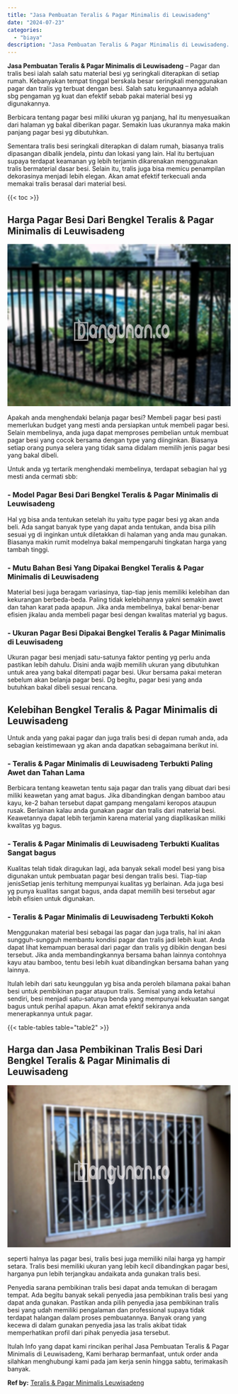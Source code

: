 ```yaml
---
title: "Jasa Pembuatan Teralis & Pagar Minimalis di Leuwisadeng"
date: "2024-07-23"
categories: 
  - "biaya"
description: "Jasa Pembuatan Teralis & Pagar Minimalis di Leuwisadeng. Itulah Info yang dapat kami rincikan perihal Jasa Pembuatan Teralis & Pagar Minimalis di Leuwisadeng..."
---
```


**Jasa Pembuatan Teralis & Pagar Minimalis di Leuwisadeng** – Pagar dan tralis besi ialah salah satu material besi yg seringkali diterapkan di setiap rumah. Kebanyakan tempat tinggal berskala besar seringkali menggunakan pagar dan tralis yg terbuat dengan besi. Salah satu kegunaannya adalah sbg pengaman yg kuat dan efektif sebab pakai material besi yg digunakannya.

Berbicara tentang pagar besi miliki ukuran yg panjang, hal itu menyesuaikan dari halaman yg bakal diberikan pagar. Semakin luas ukurannya maka makin panjang pagar besi yg dibutuhkan.

Sementara tralis besi seringkali diterapkan di dalam rumah, biasanya tralis dipasangan dibalik jendela, pintu dan lokasi yang lain. Hal itu bertujuan supaya terdapat keamanan yg lebih terjamin dikarenakan menggunakan tralis bermaterial dasar besi. Selain itu, tralis juga bisa memicu penampilan dekorasinya menjadi lebih elegan. Akan amat efektif terkecuali anda memakai tralis berasal dari material besi.

{{< toc >}}

## Harga Pagar Besi Dari Bengkel Teralis & Pagar Minimalis di Leuwisadeng

![Jasa Pembuatan Teralis & Pagar Minimalis di Leuwisadeng](/images/pagar-minimalis-murah-04.png)

Apakah anda menghendaki belanja pagar besi? Membeli pagar besi pasti memerlukan budget yang mesti anda persiapkan untuk membeli pagar besi. Selain membelinya, anda juga dapat memproses pembelian untuk membuat pagar besi yang cocok bersama dengan type yang diinginkan. Biasanya setiap orang punya selera yang tidak sama didalam memilih jenis pagar besi yang bakal dibeli.

Untuk anda yg tertarik menghendaki membelinya, terdapat sebagian hal yg mesti anda cermati sbb:
### \- Model Pagar Besi Dari Bengkel Teralis & Pagar Minimalis di Leuwisadeng

Hal yg bisa anda tentukan setelah itu yaitu type pagar besi yg akan anda beli. Ada sangat banyak type yang dapat anda tentukan, anda bisa pilih sesuai yg di inginkan untuk diletakkan di halaman yang anda mau gunakan. Biasanya makin rumit modelnya bakal mempengaruhi tingkatan harga yang tambah tinggi.

### \- Mutu Bahan Besi Yang Dipakai Bengkel Teralis & Pagar Minimalis di Leuwisadeng

Material besi juga beragam variasinya, tiap-tiap jenis memiliki kelebihan dan kekurangan berbeda-beda. Paling tidak kelebihannya yakni semakin awet dan tahan karat pada apapun. Jika anda membelinya, bakal benar-benar efisien jikalau anda membeli pagar besi dengan kwalitas material yg bagus.

### \- Ukuran Pagar Besi Dipakai Bengkel Teralis & Pagar Minimalis di Leuwisadeng

Ukuran pagar besi menjadi satu-satunya faktor penting yg perlu anda pastikan lebih dahulu. Disini anda wajib memilih ukuran yang dibutuhkan untuk area yang bakal ditempati pagar besi. Ukur bersama pakai meteran sebelum akan belanja pagar besi. Dg begitu, pagar besi yang anda butuhkan bakal dibeli sesuai rencana.

## Kelebihan Bengkel Teralis & Pagar Minimalis di Leuwisadeng

Untuk anda yang pakai pagar dan juga tralis besi di depan rumah anda, ada sebagian keistimewaan yg akan anda dapatkan sebagaimana berikut ini.

### \- Teralis & Pagar Minimalis di Leuwisadeng Terbukti Paling Awet dan Tahan Lama

Berbicara tentang keawetan tentu saja pagar dan tralis yang dibuat dari besi miliki keawetan yang amat bagus. Jika dibandingkan dengan bamboo atau kayu, ke-2 bahan tersebut dapat gampang mengalami keropos ataupun rusak. Berlainan kalau anda gunakan pagar dan tralis dari material besi. Keawetannya dapat lebih terjamin karena material yang diaplikasikan miliki kwalitas yg bagus.

### \- Teralis & Pagar Minimalis di Leuwisadeng Terbukti Kualitas Sangat bagus

Kualitas telah tidak diragukan lagi, ada banyak sekali model besi yang bisa digunakan untuk pembuatan pagar besi dengan tralis besi. Tiap-tiap jenisSetiap jenis terhitung mempunyai kualitas yg berlainan. Ada juga besi yg punya kualitas sangat bagus, anda dapat memilih besi tersebut agar lebih efisien untuk digunakan.

### \- Teralis & Pagar Minimalis di Leuwisadeng Terbukti Kokoh

Menggunakan material besi sebagai las pagar dan juga tralis, hal ini akan sungguh-sungguh membantu kondisi pagar dan tralis jadi lebih kuat. Anda dapat lihat kemampuan berasal dari pagar dan tralis yg dibikin dengan besi tersebut. Jika anda membandingkannya bersama bahan lainnya contohnya kayu atau bamboo, tentu besi lebih kuat dibandingkan bersama bahan yang lainnya.

Itulah lebih dari satu keunggulan yg bisa anda peroleh bilamana pakai bahan besi untuk pembikinan pagar ataupun tralis. Semisal yang anda ketahui sendiri, besi menjadi satu-satunya benda yang mempunyai kekuatan sangat bagus untuk perihal apapun. Akan amat efektif sekiranya anda menerapkannya untuk pagar.

{{< table-tables table="table2" >}}

## Harga dan Jasa Pembikinan Tralis Besi Dari Bengkel Teralis & Pagar Minimalis di Leuwisadeng

![Jasa Pembuatan Teralis & Pagar Minimalis di Leuwisadeng](/images/teralis-minimalis-murah-27.png)

seperti halnya las pagar besi, tralis besi juga memiliki nilai harga yg hampir setara. Tralis besi memiliki ukuran yang lebih kecil dibandingkan pagar besi, harganya pun lebih terjangkau andaikata anda gunakan tralis besi.

Penyedia sarana pembikinan tralis besi dapat anda temukan di beragam tempat. Ada begitu banyak sekali penyedia jasa pembikinan tralis besi yang dapat anda gunakan. Pastikan anda pilih penyedia jasa pembikinan tralis besi yang udah memiliki pengalaman dan professional supaya tidak terdapat halangan dalam proses pembuatannya. Banyak orang yang kecewa di dalam gunakan penyedia jasa las tralis akibat tidak memperhatikan profil dari pihak penyedia jasa tersebut.

Itulah Info yang dapat kami rincikan perihal Jasa Pembuatan Teralis & Pagar Minimalis di Leuwisadeng, Kami berharap bermanfaat, untuk order anda silahkan menghubungi kami pada jam kerja senin hingga sabtu, terimakasih banyak.

**Ref by:** [Teralis & Pagar Minimalis Leuwisadeng](https://id.wikipedia.org/wiki/Teralis)
